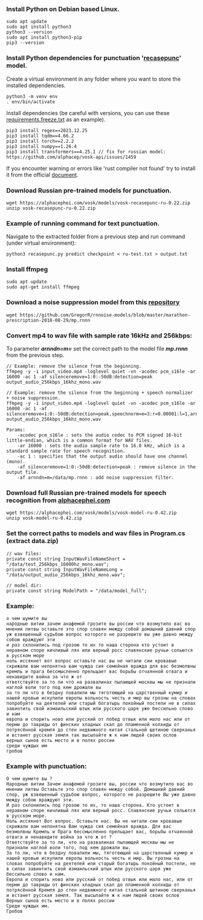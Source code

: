 ### Install Python on Debian based Linux.
```
sudo apt update
sudo apt install python3
python3 --version
sudo apt install python3-pip
pip3 --version
```

### Install Python dependencies for punctuation '[recasepunc](https://github.com/benob/recasepunc)' model.
Create a virtual environment in any folder where you want to store the installed dependencies.
```
python3 -m venv env
. env/bin/activate
```
Install dependencies (be careful with versions, you can use these [requirements.freeze.txt](https://github.com/benob/recasepunc/blob/main/requirements.freeze.txt) as an example).
```
pip3 install regex==2023.12.25
pip3 install tqdm==4.66.2
pip3 install torch==2.2.2
pip3 install numpy==1.26.4
pip3 install transformers==4.25.1 // fix for russian model: https://github.com/alphacep/vosk-api/issues/1459
```
If you encounter warning or errors like 'rust compiler not found'
try to install it from the official [document](https://www.rust-lang.org/tools/install).

### Download Russian pre-trained models for punctuation.
```
wget https://alphacephei.com/vosk/models/vosk-recasepunc-ru-0.22.zip
unzip vosk-recasepunc-ru-0.22.zip
```

### Example of running command for text punctuation.
Navigate to the extracted folder from a previous step and run command (under virtual environment):
```
python3 recasepunc.py predict checkpoint < ru-test.txt > output.txt
```

### Install ffmpeg
```
sudo apt update
sudo apt-get install ffmpeg
```

### Download a noise suppression model from this [repository](https://github.com/GregorR/rnnoise-models/blob/master/README.md)
```
wget https://github.com/GregorR/rnnoise-models/blob/master/marathon-prescription-2018-08-29/mp.rnnn 
```

### Convert mp4 to wav file with sample rate 16kHz and 256kbps:
To parameter _**arnndn=m=**_ set the correct path to the model file **_mp.rnnn_** from the previous step.
```
// Example: remove the silence from the beginning.
ffmpeg -y -i input_video.mp4 -loglevel quiet -vn -acodec pcm_s16le -ar 16000 -ac 1 -af silenceremove=1:0:-50dB:detection=peak output_audio_256kbps_16khz_mono.wav

// Example: remove the silence from the beginning + speech normalizer + noise suppression.
ffmpeg -y -i input_video.mp4 -loglevel quiet -vn -acodec pcm_s16le -ar 16000 -ac 1 -af silenceremove=1:0:-50dB:detection=peak,speechnorm=e=3:r=0.00001:l=1,arnndn=m=/data/mp.rnnn output_audio_256kbps_16khz_mono.wav

Params:
    -acodec pcm_s16le : sets the audio codec to PCM signed 16-bit little-endian, which is a common format for WAV files.
    -ar 16000 : sets the audio sample rate to 16.0 kHz, which is a standard sample rate for speech recognition.
    -ac 1 : specifies that the output audio should have one channel (mono).
    -af silenceremove=1:0:-50dB:detection=peak : remove silence in the output file.
    -af arnndn=m=/data/mp.rnnn : add noise suppression filter.
```

### Download full Russian pre-trained models for speech recognition from [alphacephei.com](https://alphacephei.com/vosk/models)
```
wget https://alphacephei.com/vosk/models/vosk-model-ru-0.42.zip
unzip vosk-model-ru-0.42.zip
```

### Set the correct paths to models and wav files in Program.cs (extract data.zip)
```
// wav files:
private const string InputWavFileNameShort = "/data/test_256kbps_16000hz_mono.wav";
private const string InputWavFileNameLong = "/data/output_audio_256kbps_16khz_mono.wav";

// model dir:
private const string ModelPath = "/data/model_full";
```

### Example:
```
о чем шумите вы
народные витии зачем анафемой грозите вы россии что возмутило вас во мнении литвы оставьте это спор славян между собой домашний давний спор уж взвешенный судьбою вопрос которого не разрешите вы уже давно между собою враждуют эти
и раз склонились под грозою то их то наша сторона кто устоит в неравном споре кичливый лях или верный росс славянские ручьи сольются в русском море
ноль иссякнет вот вопрос оставьте нас вы не читали сии кровавые скрижали вам непонятна вам чужда сия семейная вражда для вас безмолвны кремль и прага бессмысленно прельщает вас борьбы отчаянной отвага и ненавидите война за что ж от
ответствуйте за то ли что на развалинах пылающей москвы мы не признали наглой воли того под кем дрожали вы
за то ли что в бездну повалили мы тяготеющий на царственный кумир и нашей кровью искупили европы вольность честь и мир вы грозны на словах попробуйте на деятелей или старый богатырь покойный постели не в силах завинтить свой измаильский штык или русского царя уже бессильно слово и нам
европа и спорить ново или русский от побед отвык или мало нас или от перми до тавриды от финских хладных скал до пламенной колхиды от потрясённой кремля до стен недвижного китая стальной щетиною сверканья и встанет русская земля так высылайте ж к нам людей своих ослов
верных сынов есть место и в полях россии
среди чуждых им
гробов
```

### Example with punctuation:
```
О чем шумите вы ?
Народные витии Зачем анафемой грозите вы, россии что возмутило вас во мнении литвы Оставьте это спор славян между собой. Домашний давний спор, уж взвешенный судьбою вопрос, которого не разрешите Вы уже давно между собою враждуют эти.
И раз склонились под грозою то их, то наша сторона. Кто устоит в неравном споре кичливый лях или верный росс. Славянские ручьи сольются в русском море.
Ноль иссякнет Вот вопрос. Оставьте нас. Вы не читали сии кровавые скрижали вам непонятна Вам чужда сия семейная вражда. Для вас безмолвны Кремль и Прага бессмысленно прельщает вас, борьбы отчаянной отвага и ненавидите война за что ж от ?
Ответствуйте за то ли, что на развалинах пылающей москвы мы не признали наглой воли того, под кем дрожали вы.
За то ли, что в бездну повалили мы, тяготеющий на царственный кумир и нашей кровью искупили европы вольность честь и мир. Вы грозны на словах попробуйте на деятелей или старый богатырь покойный постели, не в силах завинтить свой измаильский штык или русского царя уже бессильно слово и нам.
Европа и спорить ново или русский от побед отвык или мало нас, или от перми до тавриды от финских хладных скал до пламенной колхиды от потрясённой Кремля до стен недвижного китая стальной щетиною сверканья и встанет русская земля. Так высылайте ж к нам людей своих ослов
Верных сынов есть место и в полях россии
Среди чуждых им.
Гробов
```
